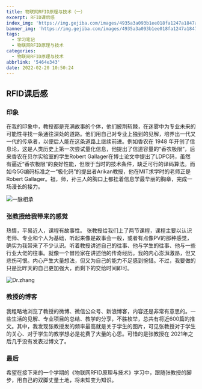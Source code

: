 ```yaml
---
title: 物联网RFID原理与技术（一）
excerpt: RFID课后感
index_img: 'https://img.gejiba.com/images/4935a3a093b1ee018fa1247a1847a1b8.jpg'
banner_img: 'https://img.gejiba.com/images/4935a3a093b1ee018fa1247a1847a1b8.jpg'
tags:
  - 学习笔记
  - 物联网RFID原理与技术
categories:
  - 物联网RFID原理与技术
abbrlink: '5464e343'
date: 2022-02-20 10:50:24
---
```

## RFID课后感

### 印象

在我的印象中，教授都是充满故事的个体，他们披荆斩棘，在迷雾中为专业未来的可能性寻找一条通往深处的道路。他们用自己对专业上独到的见解，培养出一代又一代的传承者，以便后人能在这条道路上继续前进。例如香农在 1948 年开创了信息论，这是人类历史上第一次尝试量化信息，他提出了信道容量的“香农极限”，后来香农在贝尔实验室的学生Robert Gallager在博士论文中提出了LDPC码，虽然有逼近“香农极限”的良好性能，但限于当时的技术条件，缺乏可行的译码算法。而如今5G编码标准之一“极化码”的提出者Arikan教授，他在MIT求学时的老师正是Robert Gallager。祖，师，孙三人的胸口上都挂着信息学最华丽的胸章，完成一场漫长的接力。

![一脉相承](https://img.gejiba.com/images/2090e79a29a21577bb542a39d524b7a4.png)

### 张教授给我带来的感觉

热情，平易近人，课程有故事性。
张教授给我们上了两节课程，课程主要以认识老师、专业和个人为基础，听起来像是故事会一般，或者有点像PV的那种感觉，确实为我带来了不少认识。听着教授讲述自己的往事、他与学生的往事、他与一些行业大佬的往事。就像一个冒险家在讲述他的传奇经历。我的内心澎湃激昂，但又悲伤可恨。内心产生大量想法，但又为自己的能力不足感到惋惜。不过，我要做的只是比昨天的自己更加强大，而剩下的交给时间即可。

![Dr.zhang](https://img.gejiba.com/images/fdf04691a4eaf60acdb1d0ee6862f586.jpg)

### 教授的博客

我粗略地浏览了教授的微博、微信公众号、新浪博客，内容还是非常有意思的。一些生活的见解、专业项目的总结、教学的分享，不胜枚举，总共有将近600篇的推文。其中，我发现张教授发的频率最高就是关于学生的图片，可见张教授对于学生的关心、对于学生的教学想必是花费了大量的心思。可惜的是张教授在 2021年之后几乎没有发表过博文了。

### 最后

希望在接下来的一个学期的《物联网RFID原理与技术》学习中，跟随张教授的脚步，用自己的双脚丈量土地，将未知变为知识。
